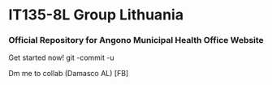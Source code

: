 # IT135-8L Group Lithuania #
### Official Repository for Angono Municipal Health Office Website ###

Get started now! git -commit -u

Dm me to collab (Damasco AL) [FB]
